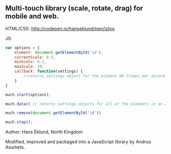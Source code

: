 ## Multi-touch library (scale, rotate, drag) for mobile and web.

HTML/CSS: http://codepen.io/hanseklund/pen/izloq

JS: 

```js
var options = {  
    element: document.getElementById('id'),  
    currentScale: 0.5,  
    minScale: 0.1,  
    maxScale: 10,  
    callback: function(settings) {  
        //returns settings object for the element 60 frames per second
    }  
}  

much.start(options);
```

```js
much.data() // returns settings objects for all of the elements in an array
```

```js
much.remove(document.getElementById('id'))
```

```js
much.stop();
```

Author: Hans Eklund, North Kingdom

Modified, improved and packaged into a JavaScript library by Andrus Asumets.